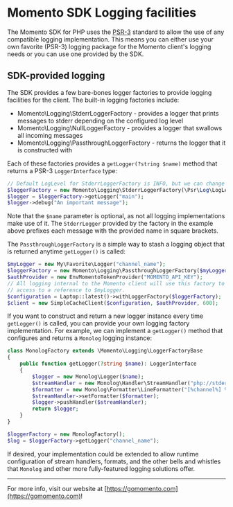 # Momento SDK Logging facilities

The Momento SDK for PHP uses the [PSR-3](https://www.php-fig.org/psr/psr-3/) standard to allow the use of any compatible logging
implementation. This means you can either use your own favorite (PSR-3) logging package for the Momento client's logging
needs or you can use one provided by the SDK.

## SDK-provided logging

The SDK provides a few bare-bones logger factories to provide logging facilities for the client. The
built-in logging factories include:

* Momento\Logging\StderrLoggerFactory - provides a logger that prints messages to stderr depending on the configured log level
* Momento\Logging\NullLoggerFactory - provides a logger that swallows all incoming messages
* Momento\Logging\PassthroughLoggerFactory - returns the logger that it is constructed with

Each of these factories provides a `getLogger(?string $name)` method that returns a PSR-3 `LoggerInterface` type:

```php
// Default LogLevel for StderrLoggerFactory is INFO, but we can change it to any of the PSR-3 log levels.
$loggerFactory = new Momento\Logging\StderrLoggerFactory(\Psr\Log\LogLevel::DEBUG);
$logger = $loggerFactory->getLogger("main");
$logger->debug("An important message");
```

Note that the `$name` parameter is optional, as not all logging implementations make use of it. The `StderrLogger`
provided by the factory in the example above prefixes each message with the provided name in square brackets.

The `PassthroughLoggerFactory` is a simple way to stash a logging object that is returned anytime `getLogger()` is
called:

```php
$myLogger = new My\Favorite\Logger("channel_name");
$loggerFactory = new Momento\Logging\PassthroughLoggerFactory($myLogger);
$authProvider = new EnvMomentoTokenProvider("MOMENTO_API_KEY");
// All logging internal to the Momento client will use this factory to gain
// access to a reference to $myLogger.
$configuration = Laptop::latest()->withLoggerFactory($loggerFactory);
$client = new SimpleCacheClient($configuration, $authProvider, 600);
```

If you want to construct and return a new logger instance every time `getLogger()` is called, you can provide
your own logging factory implementation. For example, we can implement a `getLogger()` method that configures and
returns a `Monolog` logging instance:

```php
class MonologFactory extends \Momento\Logging\LoggerFactoryBase
{
    public function getLogger(?string $name): LoggerInterface
    {
        $logger = new Monolog\Logger($name);
        $streamHandler = new Monolog\Handler\StreamHandler("php://stderr", Monolog\Logger::WARNING);
        $formatter = new Monolog\Formatter\LineFormatter("[%channel%] %message%\n");
        $streamHandler->setFormatter($formatter);
        $logger->pushHandler($streamHandler);
        return $logger;
    }
}

$loggerFactory = new MonologFactory();
$log = $loggerFactory->getLogger("channel_name");
```

If desired, your implementation could be extended to allow runtime configuration of stream handlers, formats, and the
other bells and whistles that `Monolog` and other more fully-featured logging solutions offer.

----------------------------------------------------------------------------------------
For more info, visit our website at [https://gomomento.com](https://gomomento.com)!
